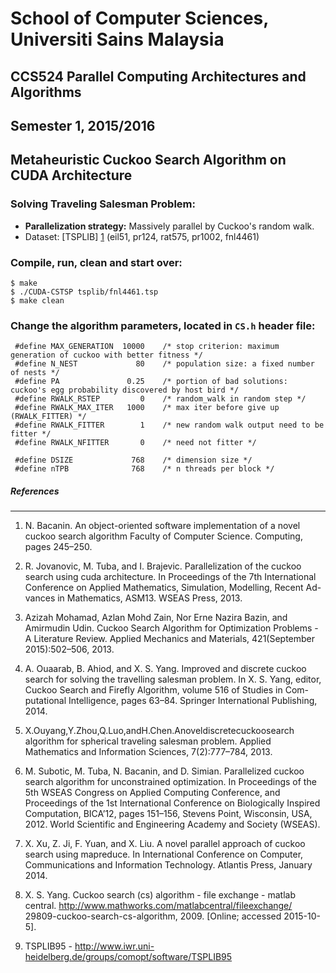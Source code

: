 School of Computer Sciences, Universiti Sains Malaysia
======================================================
CCS524 Parallel Computing Architectures and Algorithms
------------------------------------------------------
Semester 1, 2015/2016
---------------------
Metaheuristic **Cuckoo Search** Algorithm on CUDA Architecture
------------------------------------------------------------
### Solving Traveling Salesman Problem:
* **Parallelization strategy:** Massively parallel by Cuckoo's random walk.
* Dataset: [TSPLIB] [1] (eil51, pr124, rat575, pr1002, fnl4461)

### Compile, run, clean and start over:

    $ make
    $ ./CUDA-CSTSP tsplib/fnl4461.tsp
    $ make clean

### Change the algorithm parameters, located in `CS.h` header file:

     #define MAX_GENERATION  10000    /* stop criterion: maximum generation of cuckoo with better fitness */
     #define N_NEST             80    /* population size: a fixed number of nests */
     #define PA               0.25    /* portion of bad solutions: cuckoo's egg probability discovered by host bird */
     #define RWALK_RSTEP         0    /* random_walk in random step */
     #define RWALK_MAX_ITER   1000    /* max iter before give up (RWALK_FITTER) */
     #define RWALK_FITTER        1    /* new random walk output need to be fitter */
     #define RWALK_NFITTER       0    /* need not fitter */
     
     #define DSIZE             768    /* dimension size */
     #define nTPB              768    /* n threads per block */



##### References
----------------
1. N. Bacanin. An object-oriented software implementation of a novel cuckoo search algorithm Faculty of Computer Science. Computing, pages 245–250.

1. R. Jovanovic, M. Tuba, and I. Brajevic. Parallelization of the cuckoo search using cuda architecture. In Proceedings of the 7th International Conference on Applied Mathematics, Simulation, Modelling, Recent Ad- vances in Mathematics, ASM13. WSEAS Press, 2013.

1. Azizah Mohamad, Azlan Mohd Zain, Nor Erne Nazira Bazin, and Amirmudin Udin. Cuckoo Search Algorithm for Optimization Problems - A Literature Review. Applied Mechanics and Materials, 421(September 2015):502–506, 2013.

1. A. Ouaarab, B. Ahiod, and X. S. Yang. Improved and discrete cuckoo search for solving the travelling salesman problem. In X. S. Yang, editor, Cuckoo Search and Firefly Algorithm, volume 516 of Studies in Com- putational Intelligence, pages 63–84. Springer International Publishing, 2014.

1. X.Ouyang,Y.Zhou,Q.Luo,andH.Chen.Anoveldiscretecuckoosearch algorithm for spherical traveling salesman problem. Applied Mathematics and Information Sciences, 7(2):777–784, 2013.

1. M. Subotic, M. Tuba, N. Bacanin, and D. Simian. Parallelized cuckoo search algorithm for unconstrained optimization. In Proceedings of the 5th WSEAS Congress on Applied Computing Conference, and Proceedings of the 1st International Conference on Biologically Inspired Computation, BICA’12, pages 151–156, Stevens Point, Wisconsin, USA, 2012. World Scientific and Engineering Academy and Society (WSEAS).

1. X. Xu, Z. Ji, F. Yuan, and X. Liu. A novel parallel approach of cuckoo search using mapreduce. In International Conference on Computer, Communications and Information Technology. Atlantis Press, January 2014.

1. X. S. Yang. Cuckoo search (cs) algorithm - file exchange - matlab central. http://www.mathworks.com/matlabcentral/fileexchange/ 29809-cuckoo-search-cs-algorithm, 2009. [Online; accessed 2015-10-5].

1. TSPLIB95 - http://www.iwr.uni-heidelberg.de/groups/comopt/software/TSPLIB95


[1]: http://www.iwr.uni-heidelberg.de/groups/comopt/software/TSPLIB95